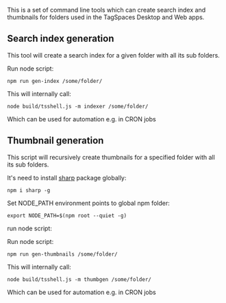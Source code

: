 This is a set of command line tools which can create search index and thumbnails for folders used in the TagSpaces Desktop and Web apps.

## Search index generation

This tool will create a search index for a given folder with all its sub folders.

Run node script:

    npm run gen-index /some/folder/

This will internally call:

    node build/tsshell.js -m indexer /some/folder/

Which can be used for automation e.g. in CRON jobs

## Thumbnail generation

This script will recursively create thumbnails for a specified folder with all its sub folders.

It's need to install [sharp](https://sharp.pixelplumbing.com/install) package globally:

    npm i sharp -g

Set NODE_PATH environment points to global npm folder:

    export NODE_PATH=$(npm root --quiet -g)

run node script:

Run node script:

    npm run gen-thumbnails /some/folder/

This will internally call:

    node build/tsshell.js -m thumbgen /some/folder/

Which can be used for automation e.g. in CRON jobs
